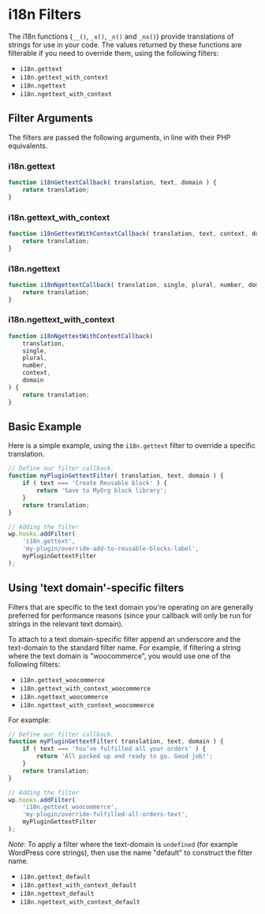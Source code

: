 # i18n Filters

The i18n functions (`__()`, `_x()`, `_n()` and `_nx()`) provide translations of strings for use in your code. The values returned by these functions are filterable if you need to override them, using the following filters:

-   `i18n.gettext`
-   `i18n.gettext_with_context`
-   `i18n.ngettext`
-   `i18n.ngettext_with_context`

## Filter Arguments

The filters are passed the following arguments, in line with their PHP equivalents.

### i18n.gettext

```jsx
function i18nGettextCallback( translation, text, domain ) {
	return translation;
}
```

### i18n.gettext_with_context

```jsx
function i18nGettextWithContextCallback( translation, text, context, domain ) {
	return translation;
}
```

### i18n.ngettext

```jsx
function i18nNgettextCallback( translation, single, plural, number, domain ) {
	return translation;
}
```

### i18n.ngettext_with_context

```jsx
function i18nNgettextWithContextCallback(
	translation,
	single,
	plural,
	number,
	context,
	domain
) {
	return translation;
}
```

## Basic Example

Here is a simple example, using the `i18n.gettext` filter to override a specific translation.

```jsx
// Define our filter callback.
function myPluginGettextFilter( translation, text, domain ) {
	if ( text === 'Create Reusable block' ) {
		return 'Save to MyOrg block library';
	}
	return translation;
}

// Adding the filter
wp.hooks.addFilter(
	'i18n.gettext',
	'my-plugin/override-add-to-reusable-blocks-label',
	myPluginGettextFilter
);
```

## Using 'text domain'-specific filters

Filters that are specific to the text domain you're operating on are generally preferred for performance reasons (since your callback will only be run for strings in the relevant text domain).

To attach to a text domain-specific filter append an underscore and the text-domain to the standard filter name. For example, if filtering a string where the text domain is "woocommerce", you would use one of the following filters:

-   `i18n.gettext_woocommerce`
-   `i18n.gettext_with_context_woocommerce`
-   `i18n.ngettext_woocommerce`
-   `i18n.ngettext_with_context_woocommerce`

For example:

```jsx
// Define our filter callback.
function myPluginGettextFilter( translation, text, domain ) {
	if ( text === 'You’ve fulfilled all your orders' ) {
		return 'All packed up and ready to go. Good job!';
	}
	return translation;
}

// Adding the filter
wp.hooks.addFilter(
	'i18n.gettext_woocommerce',
	'my-plugin/override-fulfilled-all-orders-text',
	myPluginGettextFilter
);
```

_Note_: To apply a filter where the text-domain is `undefined` (for example WordPress core strings), then use the name "default" to construct the filter name.

-   `i18n.gettext_default`
-   `i18n.gettext_with_context_default`
-   `i18n.ngettext_default`
-   `i18n.ngettext_with_context_default`
